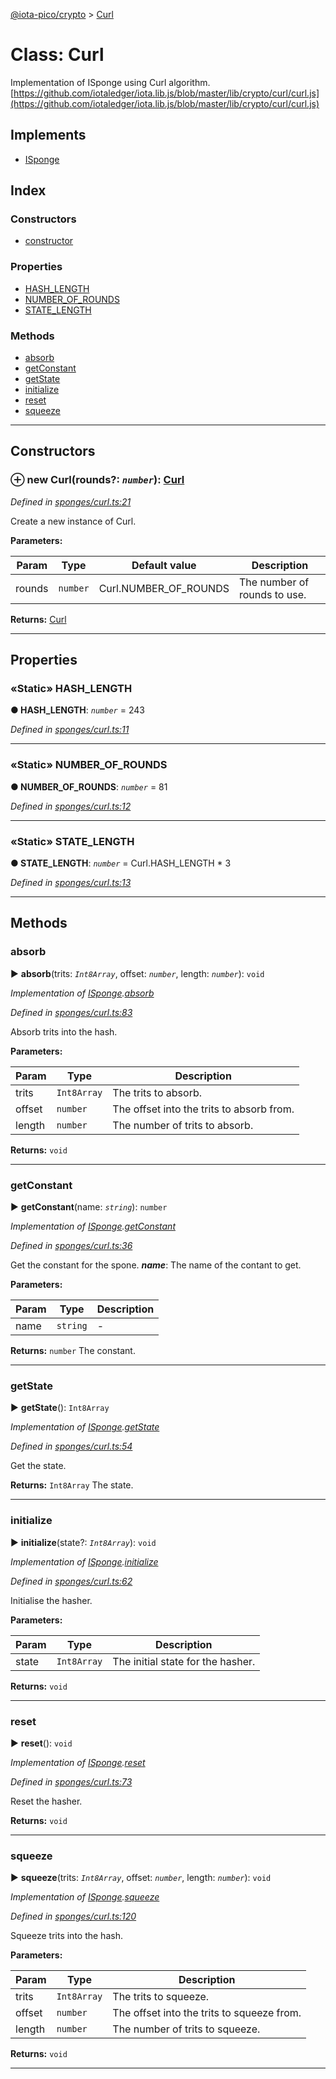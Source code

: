 [@iota-pico/crypto](../README.md) > [Curl](../classes/curl.md)



# Class: Curl


Implementation of ISponge using Curl algorithm. [https://github.com/iotaledger/iota.lib.js/blob/master/lib/crypto/curl/curl.js](https://github.com/iotaledger/iota.lib.js/blob/master/lib/crypto/curl/curl.js)

## Implements

* [ISponge](../interfaces/isponge.md)

## Index

### Constructors

* [constructor](curl.md#constructor)


### Properties

* [HASH_LENGTH](curl.md#hash_length)
* [NUMBER_OF_ROUNDS](curl.md#number_of_rounds)
* [STATE_LENGTH](curl.md#state_length)


### Methods

* [absorb](curl.md#absorb)
* [getConstant](curl.md#getconstant)
* [getState](curl.md#getstate)
* [initialize](curl.md#initialize)
* [reset](curl.md#reset)
* [squeeze](curl.md#squeeze)



---
## Constructors
<a id="constructor"></a>


### ⊕ **new Curl**(rounds?: *`number`*): [Curl](curl.md)


*Defined in [sponges/curl.ts:21](https://github.com/iotaeco/iota-pico-crypto/blob/18198f8/src/sponges/curl.ts#L21)*



Create a new instance of Curl.


**Parameters:**

| Param | Type | Default value | Description |
| ------ | ------ | ------ | ------ |
| rounds | `number`  |  Curl.NUMBER_OF_ROUNDS |   The number of rounds to use. |





**Returns:** [Curl](curl.md)

---


## Properties
<a id="hash_length"></a>

### «Static» HASH_LENGTH

**●  HASH_LENGTH**:  *`number`*  = 243

*Defined in [sponges/curl.ts:11](https://github.com/iotaeco/iota-pico-crypto/blob/18198f8/src/sponges/curl.ts#L11)*





___

<a id="number_of_rounds"></a>

### «Static» NUMBER_OF_ROUNDS

**●  NUMBER_OF_ROUNDS**:  *`number`*  = 81

*Defined in [sponges/curl.ts:12](https://github.com/iotaeco/iota-pico-crypto/blob/18198f8/src/sponges/curl.ts#L12)*





___

<a id="state_length"></a>

### «Static» STATE_LENGTH

**●  STATE_LENGTH**:  *`number`*  =  Curl.HASH_LENGTH * 3

*Defined in [sponges/curl.ts:13](https://github.com/iotaeco/iota-pico-crypto/blob/18198f8/src/sponges/curl.ts#L13)*





___


## Methods
<a id="absorb"></a>

###  absorb

► **absorb**(trits: *`Int8Array`*, offset: *`number`*, length: *`number`*): `void`



*Implementation of [ISponge](../interfaces/isponge.md).[absorb](../interfaces/isponge.md#absorb)*

*Defined in [sponges/curl.ts:83](https://github.com/iotaeco/iota-pico-crypto/blob/18198f8/src/sponges/curl.ts#L83)*



Absorb trits into the hash.


**Parameters:**

| Param | Type | Description |
| ------ | ------ | ------ |
| trits | `Int8Array`   |  The trits to absorb. |
| offset | `number`   |  The offset into the trits to absorb from. |
| length | `number`   |  The number of trits to absorb. |





**Returns:** `void`





___

<a id="getconstant"></a>

###  getConstant

► **getConstant**(name: *`string`*): `number`



*Implementation of [ISponge](../interfaces/isponge.md).[getConstant](../interfaces/isponge.md#getconstant)*

*Defined in [sponges/curl.ts:36](https://github.com/iotaeco/iota-pico-crypto/blob/18198f8/src/sponges/curl.ts#L36)*



Get the constant for the spone.
*__name__*: The name of the contant to get.



**Parameters:**

| Param | Type | Description |
| ------ | ------ | ------ |
| name | `string`   |  - |





**Returns:** `number`
The constant.






___

<a id="getstate"></a>

###  getState

► **getState**(): `Int8Array`



*Implementation of [ISponge](../interfaces/isponge.md).[getState](../interfaces/isponge.md#getstate)*

*Defined in [sponges/curl.ts:54](https://github.com/iotaeco/iota-pico-crypto/blob/18198f8/src/sponges/curl.ts#L54)*



Get the state.




**Returns:** `Int8Array`
The state.






___

<a id="initialize"></a>

###  initialize

► **initialize**(state?: *`Int8Array`*): `void`



*Implementation of [ISponge](../interfaces/isponge.md).[initialize](../interfaces/isponge.md#initialize)*

*Defined in [sponges/curl.ts:62](https://github.com/iotaeco/iota-pico-crypto/blob/18198f8/src/sponges/curl.ts#L62)*



Initialise the hasher.


**Parameters:**

| Param | Type | Description |
| ------ | ------ | ------ |
| state | `Int8Array`   |  The initial state for the hasher. |





**Returns:** `void`





___

<a id="reset"></a>

###  reset

► **reset**(): `void`



*Implementation of [ISponge](../interfaces/isponge.md).[reset](../interfaces/isponge.md#reset)*

*Defined in [sponges/curl.ts:73](https://github.com/iotaeco/iota-pico-crypto/blob/18198f8/src/sponges/curl.ts#L73)*



Reset the hasher.




**Returns:** `void`





___

<a id="squeeze"></a>

###  squeeze

► **squeeze**(trits: *`Int8Array`*, offset: *`number`*, length: *`number`*): `void`



*Implementation of [ISponge](../interfaces/isponge.md).[squeeze](../interfaces/isponge.md#squeeze)*

*Defined in [sponges/curl.ts:120](https://github.com/iotaeco/iota-pico-crypto/blob/18198f8/src/sponges/curl.ts#L120)*



Squeeze trits into the hash.


**Parameters:**

| Param | Type | Description |
| ------ | ------ | ------ |
| trits | `Int8Array`   |  The trits to squeeze. |
| offset | `number`   |  The offset into the trits to squeeze from. |
| length | `number`   |  The number of trits to squeeze. |





**Returns:** `void`





___


